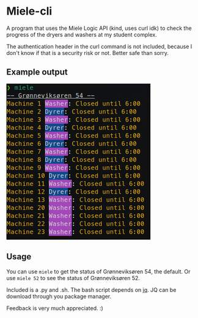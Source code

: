 # Miele-cli

A program that uses the Miele Logic API (kind, uses curl idk) to check the progress of the dryers and washers at my student complex. 

The authentication header in the curl command is not included, because I don't know if that is a security risk or not. Better safe than sorry.

## Example output
![Example of output](/assets/miele-example.png)

## Usage

You can use `miele` to get the status of Grønneviksøren 54, the default. Or use `miele 52` to see the status of Grønneviksøren 52.

Included is a .py and .sh. The bash script depends on [jq](https://github.com/stedolan/jq). JQ can be download through you package manager.

Feedback is very much appreciated. :)
